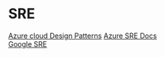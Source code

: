 # SRE


[Azure cloud Design Patterns](https://docs.microsoft.com/en-us/azure/architecture/patterns/)
[Azure SRE Docs](https://docs.microsoft.com/en-us/azure/site-reliability-engineering/) <br>
[Google SRE](https://sre.google/sre-book/table-of-contents/)
